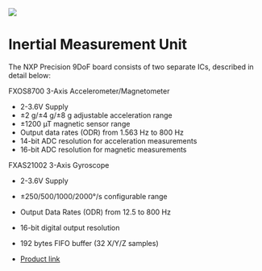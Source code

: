 ![](imu.jpg)

# Inertial Measurement Unit

The NXP Precision 9DoF board consists of two separate ICs, described in detail below:

FXOS8700 3-Axis Accelerometer/Magnetometer

- 2-3.6V Supply
- ±2 g/±4 g/±8 g adjustable acceleration range
- ±1200 µT magnetic sensor range
- Output data rates (ODR) from 1.563 Hz to 800 Hz
- 14-bit ADC resolution for acceleration measurements
- 16-bit ADC resolution for magnetic measurements

FXAS21002 3-Axis Gyroscope

- 2-3.6V Supply
- ±250/500/1000/2000°/s configurable range
- Output Data Rates (ODR) from 12.5 to 800 Hz
- 16-bit digital output resolution
- 192 bytes FIFO buffer (32 X/Y/Z samples)

- [Product link](https://www.adafruit.com/product/3463)
